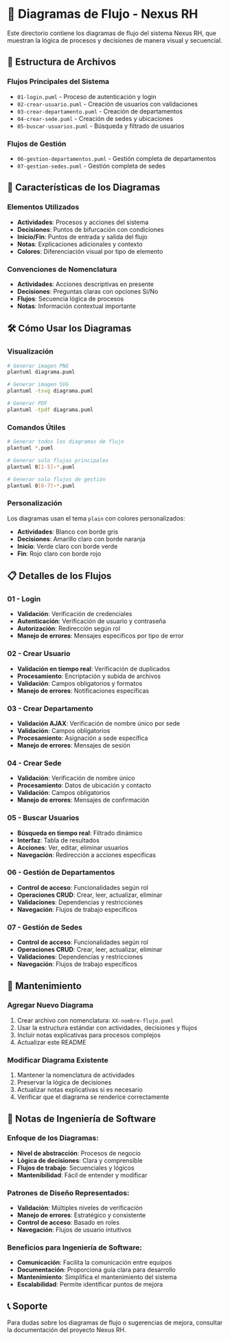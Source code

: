 # 🔄 Diagramas de Flujo - Nexus RH

Este directorio contiene los diagramas de flujo del sistema Nexus RH, que muestran la lógica de procesos y decisiones de manera visual y secuencial.

## 📁 Estructura de Archivos

### **Flujos Principales del Sistema**
- `01-login.puml` - Proceso de autenticación y login
- `02-crear-usuario.puml` - Creación de usuarios con validaciones
- `03-crear-departamento.puml` - Creación de departamentos
- `04-crear-sede.puml` - Creación de sedes y ubicaciones
- `05-buscar-usuarios.puml` - Búsqueda y filtrado de usuarios

### **Flujos de Gestión**
- `06-gestion-departamentos.puml` - Gestión completa de departamentos
- `07-gestion-sedes.puml` - Gestión completa de sedes

## 🎯 Características de los Diagramas

### **Elementos Utilizados**
- **Actividades**: Procesos y acciones del sistema
- **Decisiones**: Puntos de bifurcación con condiciones
- **Inicio/Fin**: Puntos de entrada y salida del flujo
- **Notas**: Explicaciones adicionales y contexto
- **Colores**: Diferenciación visual por tipo de elemento

### **Convenciones de Nomenclatura**
- **Actividades**: Acciones descriptivas en presente
- **Decisiones**: Preguntas claras con opciones Sí/No
- **Flujos**: Secuencia lógica de procesos
- **Notas**: Información contextual importante

## 🛠️ Cómo Usar los Diagramas

### **Visualización**
```bash
# Generar imagen PNG
plantuml diagrama.puml

# Generar imagen SVG
plantuml -tsvg diagrama.puml

# Generar PDF
plantuml -tpdf diagrama.puml
```

### **Comandos Útiles**
```bash
# Generar todos los diagramas de flujo
plantuml *.puml

# Generar solo flujos principales
plantuml 0[1-5]-*.puml

# Generar solo flujos de gestión
plantuml 0[6-7]-*.puml
```

### **Personalización**
Los diagramas usan el tema `plain` con colores personalizados:
- **Actividades**: Blanco con borde gris
- **Decisiones**: Amarillo claro con borde naranja
- **Inicio**: Verde claro con borde verde
- **Fin**: Rojo claro con borde rojo

## 📋 Detalles de los Flujos

### **01 - Login**
- **Validación**: Verificación de credenciales
- **Autenticación**: Verificación de usuario y contraseña
- **Autorización**: Redirección según rol
- **Manejo de errores**: Mensajes específicos por tipo de error

### **02 - Crear Usuario**
- **Validación en tiempo real**: Verificación de duplicados
- **Procesamiento**: Encriptación y subida de archivos
- **Validación**: Campos obligatorios y formatos
- **Manejo de errores**: Notificaciones específicas

### **03 - Crear Departamento**
- **Validación AJAX**: Verificación de nombre único por sede
- **Validación**: Campos obligatorios
- **Procesamiento**: Asignación a sede específica
- **Manejo de errores**: Mensajes de sesión

### **04 - Crear Sede**
- **Validación**: Verificación de nombre único
- **Procesamiento**: Datos de ubicación y contacto
- **Validación**: Campos obligatorios
- **Manejo de errores**: Mensajes de confirmación

### **05 - Buscar Usuarios**
- **Búsqueda en tiempo real**: Filtrado dinámico
- **Interfaz**: Tabla de resultados
- **Acciones**: Ver, editar, eliminar usuarios
- **Navegación**: Redirección a acciones específicas

### **06 - Gestión de Departamentos**
- **Control de acceso**: Funcionalidades según rol
- **Operaciones CRUD**: Crear, leer, actualizar, eliminar
- **Validaciones**: Dependencias y restricciones
- **Navegación**: Flujos de trabajo específicos

### **07 - Gestión de Sedes**
- **Control de acceso**: Funcionalidades según rol
- **Operaciones CRUD**: Crear, leer, actualizar, eliminar
- **Validaciones**: Dependencias y restricciones
- **Navegación**: Flujos de trabajo específicos

## 🔄 Mantenimiento

### **Agregar Nuevo Diagrama**
1. Crear archivo con nomenclatura: `XX-nombre-flujo.puml`
2. Usar la estructura estándar con actividades, decisiones y flujos
3. Incluir notas explicativas para procesos complejos
4. Actualizar este README

### **Modificar Diagrama Existente**
1. Mantener la nomenclatura de actividades
2. Preservar la lógica de decisiones
3. Actualizar notas explicativas si es necesario
4. Verificar que el diagrama se renderice correctamente

## 📝 **Notas de Ingeniería de Software**

### **Enfoque de los Diagramas:**
- **Nivel de abstracción**: Procesos de negocio
- **Lógica de decisiones**: Clara y comprensible
- **Flujos de trabajo**: Secuenciales y lógicos
- **Mantenibilidad**: Fácil de entender y modificar

### **Patrones de Diseño Representados:**
- **Validación**: Múltiples niveles de verificación
- **Manejo de errores**: Estratégico y consistente
- **Control de acceso**: Basado en roles
- **Navegación**: Flujos de usuario intuitivos

### **Beneficios para Ingeniería de Software:**
- **Comunicación**: Facilita la comunicación entre equipos
- **Documentación**: Proporciona guía clara para desarrollo
- **Mantenimiento**: Simplifica el mantenimiento del sistema
- **Escalabilidad**: Permite identificar puntos de mejora

## 📞 Soporte

Para dudas sobre los diagramas de flujo o sugerencias de mejora, consultar la documentación del proyecto Nexus RH. 